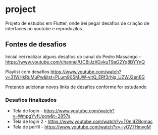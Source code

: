 # project

Projeto de estudos em Flutter, onde irei pegar desafios de criação de interfaces no youtube e reproduzilos.

## Fontes de desafios

Inicial irei realizar alguns desafios do canal do Pedro Massango - https://www.youtube.com/channel/UCBiJzXGvkuT9aG2Yq8BYYnQ

Playlist com desafios
https://www.youtube.com/watch?v=31WHkRuMuPw&list=PLum90SMJW-vltQ_ERf3rhjq_UZWJ2enEG

Pretendo adicionar novos links de desafios conforme for estudando

### Desafios finalizados
- Tela de login - https://www.youtube.com/watch?v=WmpgYvfUpow&t=2857s
- Tela de login 2 - https://www.youtube.com/watch?v=T0nl4ZBqmac
- Tela de perfil - https://www.youtube.com/watch?v=-jvGV7HmvgM